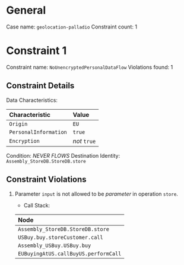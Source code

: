 # General

Case name: `geolocation-palladio`
Constraint count: 1

# Constraint 1

Constraint name: `NoUnencryptedPersonalDataFlow`
Violations found: 1

## Constraint Details

Data Characteristics: 

| Characteristic | Value |
| :-- | :-- |
| `Origin` | `EU` |
| `PersonalInformation` | `true` |
| `Encryption` | *not* `true` |
Condition: *NEVER* *FLOWS*
Destination Identity: `Assembly_StoreDB.StoreDB.store`

## Constraint Violations

1. Parameter `input` is not allowed to be *parameter* in operation `store`.
	- Call Stack: 	
	
	| Node |
	| :-- |
	| `Assembly_StoreDB.StoreDB.store` |
	| `USBuy.buy.storeCustomer.call` |
	| `Assembly_USBuy.USBuy.buy` |
	| `EUBuyingAtUS.callBuyUS.performCall` |
